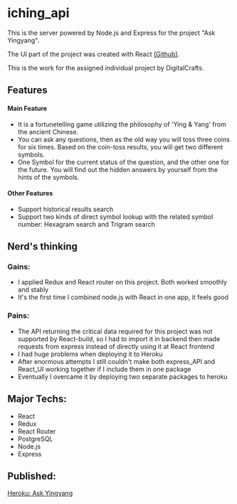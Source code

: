 # iching_api
This is the server powered by Node.js and Express for the project "Ask Yingyang".

The UI part of the project was created with React [(Github)](https://github.com/ziqingW/iching_react_ui).

This is the work for the assigned individual project by DigitalCrafts. 

## Features
#### Main Feature
- It is a fortunetelling game utilizing the philosophy of 'Ying & Yang' from the ancient Chinese. 
- You can ask any questions, then as the old way you will toss three coins for six times. Based on the coin-toss results, you will get two different symbols. 
- One Symbol for the current status of the question, and the other one for the future. You will find out the hidden answers by yourself from the hints of the symbols.
#### Other Features
- Support historical results search
- Support two kinds of direct symbol lookup with the related symbol number: Hexagram search and Trigram search

## Nerd's thinking
### Gains:
- I applied Redux and React router on this project. Both worked smoothly and stably
- It's the first time I combined node.js with React in one app, it feels good

### Pains:
- The API returning the critical data required for this project was not supported by React-build, so I had to import it in backend then made requests from express instead of directly using it at React frontend
- I had huge problems when deploying it to Heroku
- After enormous attempts I still couldn't make both express_API and React_UI working together if I include them in one package
- Eventually I overcame it by deploying two separate packages to heroku

## Major Techs:
- React
- Redux
- React Router
- PostgreSQL
- Node.js
- Express

## Published:
[Heroku: Ask Yingyang](https://askyingyang.herokuapp.com/)
 


